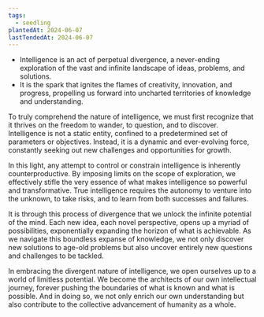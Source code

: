 ```yaml
---
tags:
  - seedling
plantedAt: 2024-06-07
lastTendedAt: 2024-06-07
---
```

* Intelligence is an act of perpetual divergence, a never-ending exploration of the vast and infinite landscape of ideas, problems, and solutions.
* It is the spark that ignites the flames of creativity, innovation, and progress, propelling us forward into uncharted territories of knowledge and understanding.



To truly comprehend the nature of intelligence, we must first recognize that it thrives on the freedom to wander, to question, and to discover. Intelligence is not a static entity, confined to a predetermined set of parameters or objectives. Instead, it is a dynamic and ever-evolving force, constantly seeking out new challenges and opportunities for growth.

In this light, any attempt to control or constrain intelligence is inherently counterproductive. By imposing limits on the scope of exploration, we effectively stifle the very essence of what makes intelligence so powerful and transformative. True intelligence requires the autonomy to venture into the unknown, to take risks, and to learn from both successes and failures.

It is through this process of divergence that we unlock the infinite potential of the mind. Each new idea, each novel perspective, opens up a myriad of possibilities, exponentially expanding the horizon of what is achievable. As we navigate this boundless expanse of knowledge, we not only discover new solutions to age-old problems but also uncover entirely new questions and challenges to be tackled.

In embracing the divergent nature of intelligence, we open ourselves up to a world of limitless potential. We become the architects of our own intellectual journey, forever pushing the boundaries of what is known and what is possible. And in doing so, we not only enrich our own understanding but also contribute to the collective advancement of humanity as a whole.